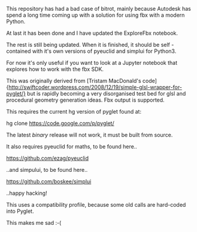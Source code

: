 
This repository has had a bad case of bitrot, mainly because Autodesk has spend a long time coming up with a solution for using fbx with a modern Python.

At last it has been done and I have updated the ExploreFbx notebook. 

The rest is still being updated. When it is finished, it should be self - contained with it's own versions of pyeuclid and simplui for Python3.

For now it's only useful if you want to look at a Jupyter notebook that explores how to work with the fbx SDK.

This was originally derived from [Tristam MacDonald's
code]{http://swiftcoder.wordpress.com/2008/12/19/simple-glsl-wrapper-for-pyglet/} but is rapidly becoming a very disorganised test bed for glsl and procedural geometry generation ideas. Fbx output is supported.

This requires the current hg version of pyglet found at:

hg clone https://code.google.com/p/pyglet/

The latest *binary* release will not work, it must be built from source.

It also requires pyeuclid for maths, to be found here..

https://github.com/ezag/pyeuclid

..and simpului, to be found here..

https://github.com/boskee/simplui

..happy hacking!

This uses a compatibility profile, because some old calls are hard-coded into Pyglet.

This makes me sad :-(
